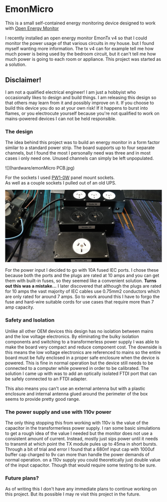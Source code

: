 # EmonMicro

This is a small self-contained energy monitoring device designed to work with [Open Energy Monitor](https://openenergymonitor.org/)

I recently installed an open energy monitor EmonTx v4 so that I could monitor the power usage of that various circuits in my house. 
but I found myself wanting more information. The tx v4 can for example tell me how much power is being used by the bedroom circuit,
but it can't tell me how much power is going to each room or appliance. This project was started as a solution.

## Disclaimer!
I am not a qualified electrical engineer! I am just a hobbyist who occasionally likes to design and build things.
I am releasing this design so that others may learn from it and possibly improve on it.
If you choose to build this device you do so at your own risk! If it happens to burst into flames, or you
electrocute yourself because you're not qualified to work on mains-powered devices I can not be held responsible.

### The design
The idea behind this project was to build an energy monitor in a form factor similar to a standard power strip.
The board supports up to four separate channels, but I found the most I personally need was three and in most cases i only need one.
Unused channels can simply be left unpopulated.

![](hardware/emonMicro PCB.jpg)

For the sockets I used [PW1-0W](https://www.wagneronline.com.au/ac-power-installation/power-240vac/power-lighting/pw1-0w-35241/973869/pd/) panel mount sockets.  
As well as a couple sockets I pulled out of an old UPS.

![](emonMicro.jpg)

For the power input I decided to go with 10A fused IEC ports. I chose these because both the ports and the plugs are rated at 10 amps
and you can get them with built-in fuses, so they seemed like a convenient solution. 
**Turns out this was a mistake...** I later discovered that although the plugs are rated for 10 amps
the vast majority of IEC cables use 0.75mm2 conductors which are only rated for around 7 amps.
So to work around this I have to forgo the fuse and hard-wire suitable cords for use cases that require more than 7 amp capacity.

### Safety and Isolation
Unlike all other OEM devices this design has no isolation between mains and the low voltage electronics.
By eliminating the bulky isolation components and switching to a transformerless power supply I was able to make
the board very compact and reduce component cost. The downside is this means the low voltage electronics are referenced to mains so the entire board
must be fully enclosed in a proper safe enclosure when the device is powered.
This is fine in normal operation but the device still needs to be connected to a computer while powered in order to be calibrated.
The solution I came up with was to add an optically isolated FTDI port that can be safely connected to an FTDI adapter. 

This also means you can't use an external antenna but with a plastic enclosure and internal antenna glued around the perimeter of the box 
seems to provide pretty good range.  

### The power supply and use with 110v power
The only thing stopping this from working with 110v is the value of the capacitor in the transformerless power supply.
I ran some basic simulations to get a rough idea of the value I needed but the monitor does not use a consistent amount of current.
Instead, mostly just sips power until it needs to transmit at which point the TX module pules up to 45ma in short bursts.
Through a bit of trial and error I found that a 680nf input cap with 1000uf buffer cap charged to 9v can more than 
handle the power demands of normal operation. 
on a 110v supply you could theoretically just double value of the input capacitor. Though that would require some testing to be sure.  

### Future plans? 
As of writing this I don't have any immediate plans to continue working on this project.
But its possible I may re visit this project in the future. 
